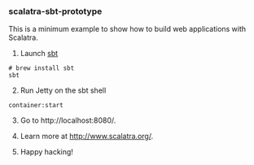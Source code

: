 ### scalatra-sbt-prototype

This is a minimum example to show how to build web applications with Scalatra.

1. Launch [sbt](http://www.scala-sbt.org/)

```
# brew install sbt
sbt
```

2. Run Jetty on the sbt shell

```
container:start
```

3. Go to http://localhost:8080/.

4. Learn more at http://www.scalatra.org/.

5. Happy hacking!
